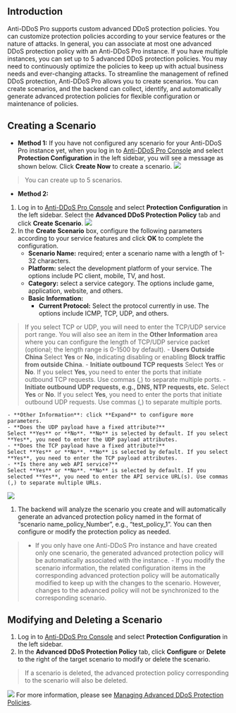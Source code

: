 ## Introduction
Anti-DDoS Pro supports custom advanced DDoS protection policies. You can customize protection policies according to your service features or the nature of attacks. In general, you can associate at most one advanced DDoS protection policy with an Anti-DDoS Pro instance. If you have multiple instances, you can set up to 5 advanced DDoS protection policies.
You may need to continuously optimize the policies to keep up with actual business needs and ever-changing attacks. To streamline the management of refined DDoS protection, Anti-DDoS Pro allows you to create scenarios. You can create scenarios, and the backend can collect, identify, and automatically generate advanced protection policies for flexible configuration or maintenance of policies.
## Creating a Scenario
- **Method 1:**
If you have not configured any scenario for your Anti-DDoS Pro instance yet, when you log in to [Anti-DDoS Pro Console](https://console.cloud.tencent.com/dayu/bgp_v2) and select **Protection Configuration** in the left sidebar, you will see a message as shown below. Click **Create Now** to create a scenario.
![](https://main.qcloudimg.com/raw/6464fbb25cbabca6e0e05551ef024a7e.png)
>You can create up to 5 scenarios.
- **Method 2:**


1. Log in to [Anti-DDoS Pro Console](https://console.cloud.tencent.com/dayu/bgp_v2) and select **Protection Configuration** in the left sidebar. Select the **Advanced DDoS Protection Policy** tab and click **Create Scenario**.
![](https://main.qcloudimg.com/raw/fc9a5f67e5e9bbd7486342f0e3eab7da.png)
1. In the **Create Scenario** box, configure the following parameters according to your service features and click **OK** to complete the configuration.
	- **Scenario Name:** required; enter a scenario name with a length of 1-32 characters.
	- **Platform:** select the development platform of your service. The options include PC client, mobile, TV, and host.
	- **Category:** select a service category. The options include game, application, website, and others.
	- **Basic Information:**
		- **Current Protocol:** Select the protocol currently in use. The options include ICMP, TCP, UDP, and others.
>If you select TCP or UDP, you will need to enter the TCP/UDP service port range. You will also see an item in the **Other Information** area where you can configure the length of TCP/UDP service packet (optional; the length range is 0-1500 by default).
		- **Users Outside China**
Select **Yes** or **No**, indicating disabling or enabling **Block traffic from outside China**.
		- **Initiate outbound TCP requests**
Select **Yes** or **No**. If you select **Yes**, you need to enter the ports that initiate outbound TCP requests. Use commas (,) to separate multiple ports.
		- **Initiate outbound UDP requests, e.g., DNS, NTP requests, etc.**
Select **Yes** or **No**. If you select **Yes**, you need to enter the ports that initiate outbound UDP requests. Use commas (,) to separate multiple ports.

	- **Other Information**: click **Expand** to configure more parameters.
	- **Does the UDP payload have a fixed attribute?**
	Select **Yes** or **No**. **No** is selected by default. If you select **Yes**, you need to enter the UDP payload attributes.
	- **Does the TCP payload have a fixed attribute?**
	Select **Yes** or **No**. **No** is selected by default. If you select **Yes**, you need to enter the TCP payload attributes.
	- **Is there any web API service?**
	Select **Yes** or **No**. **No** is selected by default. If you selected **Yes**, you need to enter the API service URL(s). Use commas (,) to separate multiple URLs.

 ![](https://main.qcloudimg.com/raw/a5527197d8d8480f06f0d5f6bb3db064.png)
1. The backend will analyze the scenario you create and will automatically generate an advanced protection policy named in the format of “scenario name_policy_Number”, e.g., “test_policy_1”. You can then configure or modify the protection policy as needed.
>- If you only have one Anti-DDoS Pro instance and have created only one scenario, the generated advanced protection policy will be automatically associated with the instance.
	- If you modify the scenario information, the related configuration items in the corresponding advanced protection policy will be automatically modified to keep up with the changes to the scenario. However, changes to the advanced policy will not be synchronized to the corresponding scenario.

## Modifying and Deleting a Scenario
1. Log in to [Anti-DDoS Pro Console](https://console.cloud.tencent.com/dayu/bgp_v2) and select **Protection Configuration** in the left sidebar.
1. In the **Advanced DDoS Protection Policy** tab, click **Configure** or **Delete** to the right of the target scenario to modify or delete the scenario.
>If a scenario is deleted, the advanced protection policy corresponding to the scenario will also be deleted.
>
![](https://main.qcloudimg.com/raw/65f745bad99b8bdea356d428bc1466ce.png)
For more information, please see [Managing Advanced DDoS Protection Policies](https://intl.cloud.tencent.com/document/product/1029/31762).
